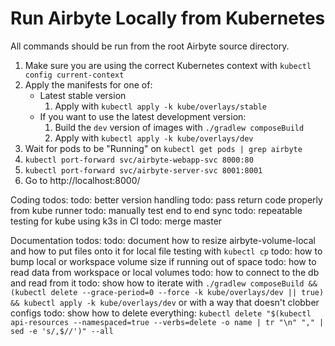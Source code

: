# Run Airbyte Locally from Kubernetes

All commands should be run from the root Airbyte source directory.

1. Make sure you are using the correct Kubernetes context with `kubectl config current-context`
1. Apply the manifests for one of:
    * Latest stable version
        1. Apply with `kubectl apply -k kube/overlays/stable`
    * If you want to use the latest development version:
        1. Build the `dev` version of images with `./gradlew composeBuild`
        1. Apply with `kubectl apply -k kube/overlays/dev`
1. Wait for pods to be "Running" on `kubectl get pods | grep airbyte`
1. `kubectl port-forward svc/airbyte-webapp-svc 8000:80`
1. `kubectl port-forward svc/airbyte-server-svc 8001:8001`
1. Go to http://localhost:8000/

Coding todos:
todo: better version handling
todo: pass return code properly from kube runner
todo: manually test end to end sync
todo: repeatable testing for kube using k3s in CI
todo: merge master

Documentation todos:
todo: document how to resize airbyte-volume-local and how to put files onto it for local file testing with `kubectl cp`
todo: how to bump local or workspace volume size if running out of space
todo: how to read data from workspace or local volumes
todo: how to connect to the db and read from it
todo: show how to iterate with `./gradlew composeBuild && (kubectl delete --grace-period=0 --force -k kube/overlays/dev || true) && kubectl apply -k kube/overlays/dev` or with a way that doesn't clobber configs
todo: show how to delete everything: `kubectl delete "$(kubectl api-resources --namespaced=true --verbs=delete -o name | tr "\n" "," | sed -e 's/,$//')" --all`
